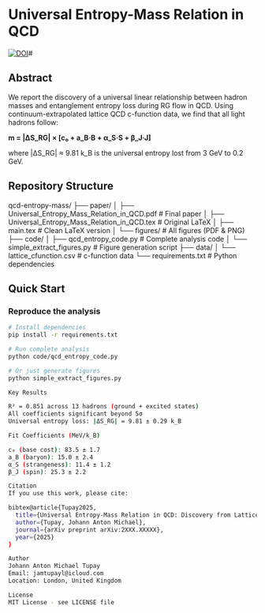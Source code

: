 # Universal Entropy-Mass Relation in QCD

[![DOI](https://zenodo.org/badge/DOI/10.5281/zenodo.16743904.svg)](https://doi.org/10.5281/zenodo.16743904)#


## Abstract

We report the discovery of a universal linear relationship between hadron masses and entanglement entropy loss during RG flow in QCD. Using continuum-extrapolated lattice QCD c-function data, we find that all light hadrons follow:

**m = |ΔS_RG| × [c₀ + a_B·B + α_S·S + β_J·J]**

where |ΔS_RG| ≈ 9.81 k_B is the universal entropy lost from 3 GeV to 0.2 GeV.

## Repository Structure

qcd-entropy-mass/
├── paper/
│   ├── Universal_Entropy_Mass_Relation_in_QCD.pdf  # Final paper
│   ├── Universal_Entropy_Mass_Relation_in_QCD.tex  # Original LaTeX
│   ├── main.tex                                    # Clean LaTeX version
│   └── figures/                                    # All figures (PDF & PNG)
├── code/
│   ├── qcd_entropy_code.py      # Complete analysis code
│   └── simple_extract_figures.py # Figure generation script
├── data/
│   └── lattice_cfunction.csv    # c-function data
└── requirements.txt             # Python dependencies

## Quick Start

### Reproduce the analysis
```bash
# Install dependencies
pip install -r requirements.txt

# Run complete analysis
python code/qcd_entropy_code.py

# Or just generate figures
python simple_extract_figures.py

Key Results

R² = 0.851 across 13 hadrons (ground + excited states)
All coefficients significant beyond 5σ
Universal entropy loss: |ΔS_RG| = 9.81 ± 0.29 k_B

Fit Coefficients (MeV/k_B)

c₀ (base cost): 83.5 ± 1.7
a_B (baryon): 15.0 ± 2.4
α_S (strangeness): 11.4 ± 1.2
β_J (spin): 25.3 ± 2.2

Citation
If you use this work, please cite:

bibtex@article{Tupay2025,
  title={Universal Entropy-Mass Relation in QCD: Discovery from Lattice c-Function},
  author={Tupay, Johann Anton Michael},
  journal={arXiv preprint arXiv:2XXX.XXXXX},
  year={2025}
}

Author
Johann Anton Michael Tupay
Email: jamtupayl@icloud.com
Location: London, United Kingdom

License
MIT License - see LICENSE file

